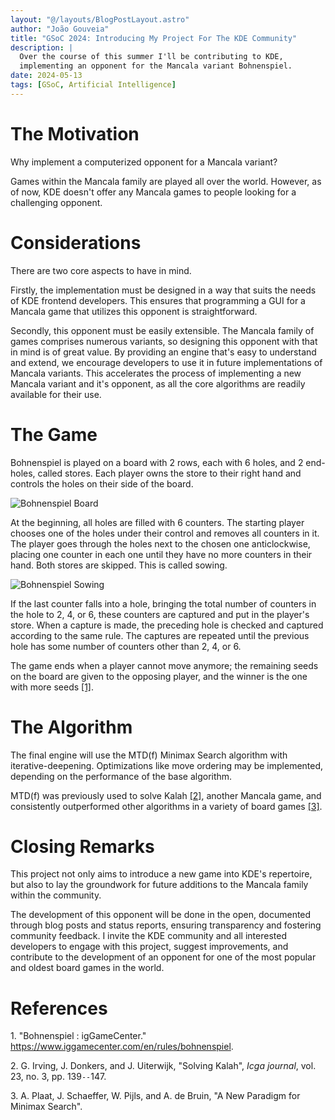 ```yaml
---
layout: "@/layouts/BlogPostLayout.astro"
author: "João Gouveia"
title: "GSoC 2024: Introducing My Project For The KDE Community"
description: |
  Over the course of this summer I'll be contributing to KDE,
  implementing an opponent for the Mancala variant Bohnenspiel.
date: 2024-05-13
tags: [GSoC, Artificial Intelligence]
---
```


# The Motivation

Why implement a computerized opponent for a Mancala variant?

Games within the Mancala family are played all over the world. However,
as of now, KDE doesn't offer any Mancala games to people looking for a
challenging opponent.

# Considerations

There are two core aspects to have in mind.

Firstly, the implementation must be designed in a way that suits the
needs of KDE frontend developers. This ensures that programming a GUI
for a Mancala game that utilizes this opponent is straightforward.

Secondly, this opponent must be easily extensible. The Mancala family of
games comprises numerous variants, so designing this opponent with that
in mind is of great value. By providing an engine that\'s easy to
understand and extend, we encourage developers to use it in future
implementations of Mancala variants. This accelerates the process of
implementing a new Mancala variant and it's opponent, as all the core
algorithms are readily available for their use.

# The Game

Bohnenspiel is played on a board with 2 rows, each with 6 holes, and 2
end-holes, called stores. Each player owns the store to their right hand
and controls the holes on their side of the board.

![Bohnenspiel Board](@/images/bohnenspielBoard.svg)

At the beginning, all holes are filled with 6 counters. The starting
player chooses one of the holes under their control and removes all
counters in it. The player goes through the holes next to the chosen one
anticlockwise, placing one counter in each one until they have no more
counters in their hand. Both stores are skipped. This is called sowing.

![Bohnenspiel Sowing](@/images/bohnenspielSowing.svg)

If the last counter falls into a hole, bringing the total number of
counters in the hole to 2, 4, or 6, these counters are captured and put
in the player's store. When a capture is made, the preceding hole is
checked and captured according to the same rule. The captures are
repeated until the previous hole has some number of counters other than
2, 4, or 6.

The game ends when a player cannot move anymore; the remaining seeds on
the board are given to the opposing player, and the winner is the one
with more seeds [\[1\]](#citeproc_bib_item_1).

# The Algorithm

The final engine will use the MTD(f) Minimax Search algorithm with
iterative-deepening. Optimizations like move ordering may be
implemented, depending on the performance of the base algorithm.

MTD(f) was previously used to solve Kalah [\[2\]](#citeproc_bib_item_2),
another Mancala game, and consistently outperformed other algorithms in
a variety of board games [\[3\]](#citeproc_bib_item_3).

# Closing Remarks

This project not only aims to introduce a new game into KDE\'s
repertoire, but also to lay the groundwork for future additions to the
Mancala family within the community.

The development of this opponent will be done in the open, documented
through blog posts and status reports, ensuring transparency and
fostering community feedback. I invite the KDE community and all
interested developers to engage with this project, suggest improvements,
and contribute to the development of an opponent for one of the most
popular and oldest board games in the world.

# References

<a name="citeproc_bib_item_1" class="reference">1.</a> "Bohnenspiel : igGameCenter."
<https://www.iggamecenter.com/en/rules/bohnenspiel>.

<a name="citeproc_bib_item_2" class="reference">2.</a> G. Irving, J. Donkers, and J. Uiterwijk,
"Solving Kalah", *Icga journal*, vol. 23, no. 3, pp. 139`--`147.

<a name="citeproc_bib_item_3" class="reference">3.</a> A. Plaat, J. Schaeffer, W. Pijls, and A.
de Bruin, "A New Paradigm for Minimax Search".
